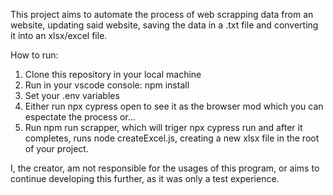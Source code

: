 This project aims to automate the process of web scrapping data from an website, updating said website, saving the data in a .txt file and converting it into an xlsx/excel file.

How to run:

1. Clone this repository in your local machine
2. Run in your vscode console: npm install
3. Set your .env variables
4. Either run npx cypress open to see it as the browser mod which you can espectate the process or...
5. Run npm run scrapper, which will triger npx cypress run and after it completes, runs node createExcel.js, creating a new xlsx file in the root of your project.

I, the creator, am not responsible for the usages of this program, or aims to continue developing this further, as it was only a test experience.